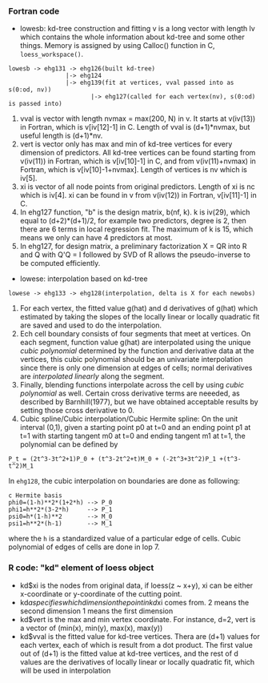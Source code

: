 ### Fortran code ###
- lowesb: kd-tree construction and fitting
v is a long vector with length lv which contains the whole information about kd-tree and some other
things. Memory is assigned by using Calloc() function in C, `loess_workspace()`.
```
lowesb -> ehg131 -> ehg126(built kd-tree)
                |-> ehg124
                |-> ehg139(fit at vertices, vval passed into as s(0:od, nv))
                       |-> ehg127(called for each vertex(nv), s(0:od) is passed into)
```
  1. vval is vector with length nvmax = max(200, N) in v. It starts at v(iv(13)) in Fortran, which is 
v[iv[12]-1] in C. Length of vval is (d+1)\*nvmax, but useful length is (d+1)\*nv.
  2. vert is vector only has max and min of kd-tree vertices for every dimension of predictors. All kd-tree
vertices can be found starting from v(iv(11)) in Fortran, which is v[iv[10]-1] in C, and from 
v(iv(11)+nvmax) in Fortran, which is v[iv[10]-1+nvmax]. Length of vertices is nv which is iv[5].
  3. xi is vector of all node points from original predictors. Length of xi is nc which is iv[4]. xi
can be found in v from v(iv(12)) in Fortran, v[iv[11]-1] in C.
  4. In ehg127 function, "b" is the design matrix, b(nf, k). k is iv(29), which equal to 
(d+2)\*(d+1)/2, for example two predictors, degree is 2, then there are 6 terms in local 
regression fit. The maximum of k is 15, which means we only can have 4 predictors at most.
  5. In ehg127, for design matrix, a preliminary factorization X = QR into R and Q with Q'Q = I
followed by SVD of R allows the pseudo-inverse to be computed efficiently.

- lowese: interpolation based on kd-tree
```
lowese -> ehg133 -> ehg128(interpolation, delta is X for each newobs)
```
  1. For each vertex, the fitted value g(hat) and d derivatives of g(hat) which estimated by taking the
slopes of the locally linear or locally quadratic fit are saved and used to do the interpolation.
  2. Ech cell boundary consists of four segments that meet at vertices. On each segment, function value
g(hat) are interpolated using the unique *cubic polynomial* determined by the function and derivative 
data at the vertices, this cubic polynomial should be an univariate interpolation since there is only one
dimension at edges of cells; normal derivatives are *interpolated linearly* along the segment.
  3. Finally, blending functions interpolate across the cell by using *cubic polynomial* as well. Certain 
cross derivative terms are neeeded, as described by Barnhill(1977), but we have obtained acceptable 
results by setting those cross derivative to 0.
  4. Cubic spline/Cubic interpolation/Cubic Hermite spline:
On the unit interval (0,1), given a starting point p0 at t=0 and an ending point p1 at t=1 with starting 
tangent m0 at t=0 and ending tangent m1 at t=1, the polynomial can be defined by
```
P_t = (2t^3-3t^2+1)P_0 + (t^3-2t^2+t)M_0 + (-2t^3+3t^2)P_1 +(t^3-t^2)M_1 
```
In `ehg128`, the cubic interpolation on boundaries are done as following:
```
c Hermite basis
phi0=(1-h)**2*(1+2*h) --> P_0
phi1=h**2*(3-2*h)     --> P_1
psi0=h*(1-h)**2       --> M_0
psi1=h**2*(h-1)       --> M_1
```
where the `h` is a standardized value of a particular edge of cells. Cubic polynomial of edges of 
cells are done in lop 7.

### R code: "kd" element of loess object ###
- kd$xi is the nodes from original data, if loess(z \~ x+y), xi can be either x-coordinate or 
y-coordinate of the cutting point.
- kd$a specifies which dimension the point in kd$xi comes from.
2 means the second dimension
1 means the first dimension
- kd$vert is the max and min vertex coordinate. For instance, d=2, vert is a vector of
(min(x), min(y), max(x), max(y)) 
- kd$vval is the fitted value for kd-tree vertices. Thera are (d+1) values for each vertex, each of
which is result from a dot product. The first value out of (d+1) is the fitted value at kd-tree
vertices, and the rest of d values are the derivatives of locally linear or locally quadratic fit,
which will be used in interpolation

